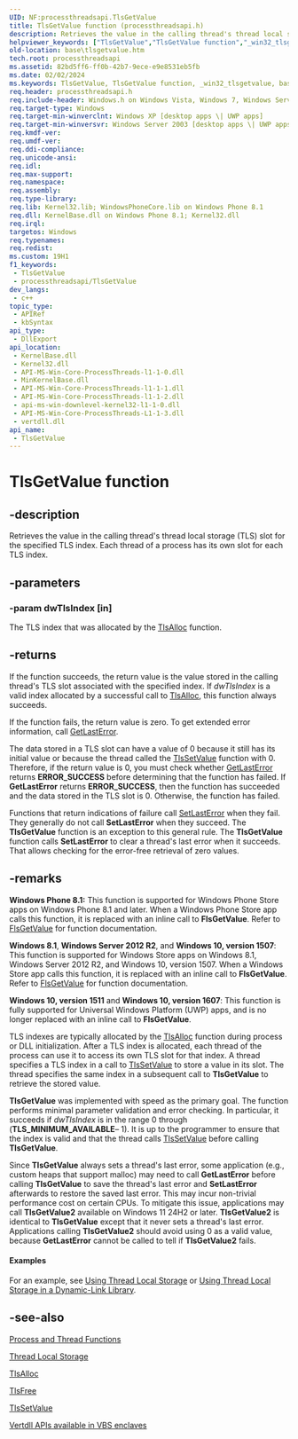 ```yaml
---
UID: NF:processthreadsapi.TlsGetValue
title: TlsGetValue function (processthreadsapi.h)
description: Retrieves the value in the calling thread's thread local storage (TLS) slot for the specified TLS index. Each thread of a process has its own slot for each TLS index.
helpviewer_keywords: ["TlsGetValue","TlsGetValue function","_win32_tlsgetvalue","base.tlsgetvalue","processthreadsapi/TlsGetValue","winbase/TlsGetValue"]
old-location: base\tlsgetvalue.htm
tech.root: processthreadsapi
ms.assetid: 82bd5ff6-ff0b-42b7-9ece-e9e8531eb5fb
ms.date: 02/02/2024
ms.keywords: TlsGetValue, TlsGetValue function, _win32_tlsgetvalue, base.tlsgetvalue, processthreadsapi/TlsGetValue, winbase/TlsGetValue
req.header: processthreadsapi.h
req.include-header: Windows.h on Windows Vista, Windows 7, Windows Server 2008  Windows Server 2008 R2
req.target-type: Windows
req.target-min-winverclnt: Windows XP [desktop apps \| UWP apps]
req.target-min-winversvr: Windows Server 2003 [desktop apps \| UWP apps]
req.kmdf-ver: 
req.umdf-ver: 
req.ddi-compliance: 
req.unicode-ansi: 
req.idl: 
req.max-support: 
req.namespace: 
req.assembly: 
req.type-library: 
req.lib: Kernel32.lib; WindowsPhoneCore.lib on Windows Phone 8.1
req.dll: KernelBase.dll on Windows Phone 8.1; Kernel32.dll
req.irql: 
targetos: Windows
req.typenames: 
req.redist: 
ms.custom: 19H1
f1_keywords:
 - TlsGetValue
 - processthreadsapi/TlsGetValue
dev_langs:
 - c++
topic_type:
 - APIRef
 - kbSyntax
api_type:
 - DllExport
api_location:
 - KernelBase.dll
 - Kernel32.dll
 - API-MS-Win-Core-ProcessThreads-l1-1-0.dll
 - MinKernelBase.dll
 - API-MS-Win-Core-ProcessThreads-l1-1-1.dll
 - API-MS-Win-Core-ProcessThreads-l1-1-2.dll
 - api-ms-win-downlevel-kernel32-l1-1-0.dll
 - API-MS-Win-Core-ProcessThreads-L1-1-3.dll
 - vertdll.dll
api_name:
 - TlsGetValue
---
```


# TlsGetValue function

## -description

Retrieves the value in the calling thread's thread local storage (TLS) slot for the specified TLS index. Each thread of a process has its own slot for each TLS index.

## -parameters

### -param dwTlsIndex [in]

The TLS index that was allocated by the <a href="/windows/desktop/api/processthreadsapi/nf-processthreadsapi-tlsalloc">TlsAlloc</a> function.

## -returns

If the function succeeds, the return value is the value stored in the calling thread's TLS slot associated with the specified index. If <i>dwTlsIndex</i> is a valid index allocated by a successful call to <a href="/windows/desktop/api/processthreadsapi/nf-processthreadsapi-tlsalloc">TlsAlloc</a>, this function always succeeds.

If the function fails, the return value is zero. To get extended error information, call <a href="/windows/desktop/api/errhandlingapi/nf-errhandlingapi-getlasterror">GetLastError</a>.

The data stored in a TLS slot can have a value of 0 because it still has its initial value or because the thread called the <a href="/windows/desktop/api/processthreadsapi/nf-processthreadsapi-tlssetvalue">TlsSetValue</a> function with 0. Therefore, if the return value is 0, you must check whether <a href="/windows/desktop/api/errhandlingapi/nf-errhandlingapi-getlasterror">GetLastError</a> returns <b>ERROR_SUCCESS</b> before determining that the function has failed. If <b>GetLastError</b> returns <b>ERROR_SUCCESS</b>, then the function has succeeded and the data stored in the TLS slot is 0. Otherwise, the function has failed.

Functions that return indications of failure call <a href="/windows/desktop/api/errhandlingapi/nf-errhandlingapi-setlasterror">SetLastError</a> when they fail. They generally do not call <b>SetLastError</b> when they succeed. The <b>TlsGetValue</b> function is an exception to this general rule. The <b>TlsGetValue</b> function calls <b>SetLastError</b> to clear a thread's last error when it succeeds. That allows checking for the error-free retrieval of zero values.

## -remarks

<b>Windows Phone 8.1:</b> This function is supported for Windows Phone Store apps on Windows Phone 8.1 and later. When a Windows Phone Store app calls this function, it is replaced with an inline call to <b>FlsGetValue</b>. Refer to <a href="/windows/desktop/api/fibersapi/nf-fibersapi-flsgetvalue">FlsGetValue</a> for function documentation.

<b>Windows 8.1</b>, <b>Windows Server 2012 R2</b>, and <b>Windows 10, version 1507</b>: This function is supported for Windows Store apps on Windows 8.1, Windows Server 2012 R2, and Windows 10, version 1507. When a Windows Store app calls this function, it is replaced with an inline call to <b>FlsGetValue</b>. Refer to <a href="/windows/desktop/api/fibersapi/nf-fibersapi-flsgetvalue">FlsGetValue</a> for function documentation.

<b>Windows 10, version 1511</b> and <b>Windows 10, version 1607</b>: This function is fully supported for Universal Windows Platform (UWP) apps, and is no longer replaced with an inline call to <b>FlsGetValue</b>.

TLS indexes are typically allocated by the [TlsAlloc](nf-processthreadsapi-tlsalloc.md) function during process or DLL initialization. After a TLS index is allocated, each thread of the process can use it to access its own TLS slot for that index. A thread specifies a TLS index in a call to [TlsSetValue](nf-processthreadsapi-tlssetvalue.md) to store a value in its slot. The thread specifies the same index in a subsequent call to <b>TlsGetValue</b> to retrieve the stored value.

<b>TlsGetValue</b> was implemented with speed as the primary goal. The function performs minimal parameter validation and error checking. In particular, it succeeds if <i>dwTlsIndex</i> is in the range 0 through (<b>TLS_MINIMUM_AVAILABLE</b>– 1). It is up to the programmer to ensure that the index is valid and that the thread calls [TlsSetValue](nf-processthreadsapi-tlssetvalue.md) before calling <b>TlsGetValue</b>.

Since <b>TlsGetValue</b> always sets a thread's last error, some application (e.g., custom heaps that support malloc) may need to call <b>GetLastError</b> before calling <b>TlsGetValue</b> to save the thread's last error and <b>SetLastError</b> afterwards to restore the saved last error. This may incur non-trivial performance cost on certain CPUs. To mitigate this issue, applications may call <b>TlsGetValue2</b> available on Windows 11 24H2 or later. <b>TlsGetValue2</b> is identical to <b>TlsGetValue</b> except that it never sets a thread's last error. Applications calling <b>TlsGetValue2</b> should avoid using 0 as a valid value, because <b>GetLastError</b> cannot be called to tell if <b>TlsGetValue2</b> fails.

#### Examples

For an example, see <a href="/windows/desktop/ProcThread/using-thread-local-storage">Using Thread Local Storage</a> or <a href="/windows/desktop/Dlls/using-thread-local-storage-in-a-dynamic-link-library">Using Thread Local Storage in a Dynamic-Link Library</a>.

## -see-also

[Process and Thread Functions](/windows/win32/ProcThread/process-and-thread-functions)

[Thread Local Storage](/windows/win32/ProcThread/thread-local-storage)

[TlsAlloc](nf-processthreadsapi-tlsalloc.md)

[TlsFree](nf-processthreadsapi-tlsfree.md)

[TlsSetValue](nf-processthreadsapi-tlssetvalue.md)

[Vertdll APIs available in VBS enclaves](/windows/win32/trusted-execution/enclaves-available-in-vertdll)
